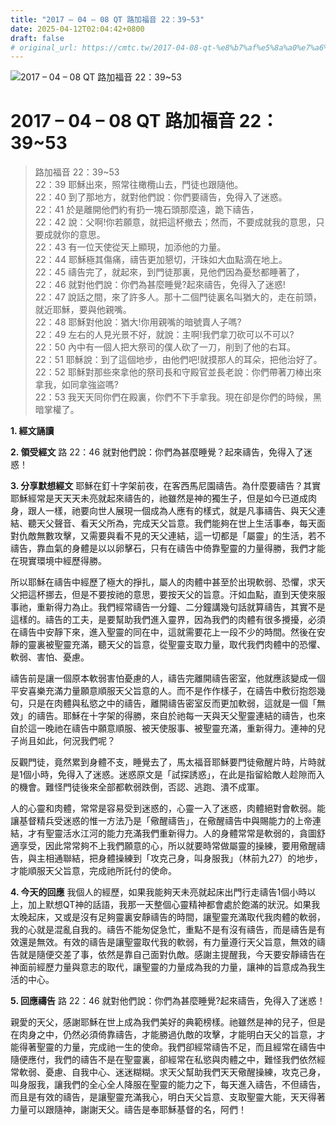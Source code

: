 ```yaml
---
title: "2017 – 04 – 08 QT 路加福音 22：39~53"
date: 2025-04-12T02:04:42+0800
draft: false
# original_url: https://cmtc.tw/2017-04-08-qt-%e8%b7%af%e5%8a%a0%e7%a6%8f%e9%9f%b3-22%ef%bc%9a3953
---
```


![2017 – 04 – 08 QT 路加福音 22：39\~53](/images/qt.jpg   "2017 – 04 – 08 QT 路加福音 22：39\~53")

# 2017 – 04 – 08 QT 路加福音 22：39\~53

> 路加福音 22：39\~53  
> 22：39 耶穌出來，照常往橄欖山去，門徒也跟隨他。  
> 22：40 到了那地方，就對他們說：你們要禱告，免得入了迷惑。  
> 22：41 於是離開他們約有扔一塊石頭那麼遠，跪下禱告，  
> 22：42 說：父啊!你若願意，就把這杯撤去；然而，不要成就我的意思，只要成就你的意思。  
> 22：43 有一位天使從天上顯現，加添他的力量。  
> 22：44 耶穌極其傷痛，禱告更加懇切，汗珠如大血點滴在地上。  
> 22：45 禱告完了，就起來，到門徒那裏，見他們因為憂愁都睡著了，  
> 22：46 就對他們說：你們為甚麼睡覺?起來禱告，免得入了迷惑!  
> 22：47 說話之間，來了許多人。那十二個門徒裏名叫猶大的，走在前頭，就近耶穌，要與他親嘴。  
> 22：48 耶穌對他說：猶大!你用親嘴的暗號賣人子嗎?  
> 22：49 左右的人見光景不好，就說：主啊!我們拿刀砍可以不可以?  
> 22：50 內中有一個人把大祭司的僕人砍了一刀，削到了他的右耳。  
> 22：51 耶穌說：到了這個地步，由他們吧!就摸那人的耳朵，把他治好了。  
> 22：52 耶穌對那些來拿他的祭司長和守殿官並長老說：你們帶著刀棒出來拿我，如同拿強盜嗎?  
> 22：53 我天天同你們在殿裏，你們不下手拿我。現在卻是你們的時候，黑暗掌權了。

**1. 經文誦讀**

**2. 領受經文**
路 22：46 就對他們說：你們為甚麼睡覺？起來禱告，免得入了迷惑！

**3. 分享默想經文**
耶穌在釘十字架前夜，在客西馬尼園禱告。為什麼要禱告？其實耶穌經常是天天天未亮就起來禱告的，祂雖然是神的獨生子，但是如今已道成肉身，跟人一樣，祂要向世人展現一個成為人應有的樣式，就是凡事禱告、與天父連結、聽天父聲音、看天父所為，完成天父旨意。我們能夠在世上生活事奉，每天面對仇敵無數攻擊，又需要與看不見的天父連結，這一切都是「屬靈」的生活，若不禱告，靠血氣的身體是以以卵擊石，只有在禱告中倚靠聖靈的力量得勝，我們才能在現實環境中經歷得勝。

所以耶穌在禱告中經歷了極大的掙扎，屬人的肉體中甚至於出現軟弱、恐懼，求天父把這杯挪去，但是不要按祂的意思，要按天父的旨意。汗如血點，直到天使來服事祂，重新得力為止。我們經常禱告一分鐘、二分鐘講幾句話就算禱告，其實不是這樣的。禱告的工夫，是要幫助我們進入靈界，因為我們的肉體有很多攪擾，必須在禱告中安靜下來，進入聖靈的同在中，這就需要花上一段不少的時間。然後在安靜的靈裏被聖靈充滿，聽天父的旨意，從聖靈支取力量，取代我們肉體中的恐懼、軟弱、害怕、憂慮。

禱告前是讓一個原本軟弱害怕憂慮的人，禱告完離開禱告密室，他就應該變成一個平安喜樂充滿力量願意順服天父旨意的人。而不是作作樣子，在禱告中敷衍抱怨幾句，只是在肉體與私慾之中的禱告，離開禱告密室反而更加軟弱，這就是一個「無效」的禱告。耶穌在十字架的得勝，來自於祂每一天與天父聖靈連結的禱告，也來自於這一晚祂在禱告中願意順服、被天使服事、被聖靈充滿，重新得力。連神的兒子尚且如此，何況我們呢？

反觀門徒，竟然累到身體不支，睡覺去了，馬太福音耶穌要門徒儆醒片時，片時就是1個小時，免得入了迷惑。迷惑原文是「試探誘惑」，在此是指留給敵人趁隙而入的機會。難怪門徒後來全部都軟弱跌倒，否認、逃跑、潰不成軍。

人的心靈和肉體，常常是容易受到迷惑的，心靈一入了迷惑，肉體絕對會軟弱。能讓基督精兵受迷惑的惟一方法乃是「儆醒禱告」，在儆醒禱告中與賜能力的上帝連結，才有聖靈活水江河的能力充滿我們重新得力。人的身體常常是軟弱的，貪圖舒適享受，因此常常夠不上我們願意的心，所以就要時常做屬靈的操練，要用儆醒禱告，與主相通聯結，把身體操練到「攻克己身，叫身服我」（林前九27）的地步，才能順服天父旨意，完成祂所託付的使命。

**4. 今天的回應**
我個人的經歷，如果我能夠天未亮就起床出門行走禱告1個小時以上，加上默想QT神的話語，我那一天整個心靈精神都會處於飽滿的狀況。如果我太晚起床，又或是沒有足夠靈裏安靜禱告的時間，讓聖靈充滿取代我肉體的軟弱，我的心就是混亂自我的。禱告不能匆促急忙，重點不是有沒有禱告，而是禱告是有效還是無效。有效的禱告是讓聖靈取代我的軟弱，有力量遵行天父旨意，無效的禱告就是隨便交差了事，依然是靠自己面對仇敵。感謝主提醒我，今天要安靜禱告在神面前經歷力量與意志的取代，讓聖靈的力量成為我的力量，讓神的旨意成為我生活的中心。

**5. 回應禱告**
路 22：46 就對他們說：你們為甚麼睡覺?起來禱告，免得入了迷惑！

親愛的天父，感謝耶穌在世上成為我們美好的典範榜樣。祂雖然是神的兒子，但是在肉身之中，仍然必須倚靠禱告，才能勝過仇敵的攻擊，才能明白天父的旨意，才能得著聖靈的力量，完成祂一生的使命。我們卻經常禱告不足，而且經常在禱告中隨便應付，我們的禱告不是在聖靈裏，卻經常在私慾與肉體之中，難怪我們依然經常軟弱、憂慮、自我中心、迷迷糊糊。求天父幫助我們天天儆醒操練，攻克己身，叫身服我，讓我們的全心全人降服在聖靈的能力之下，每天進入禱告，不但禱告，而且是有效的禱告，是讓聖靈充滿我心，明白天父旨意、支取聖靈大能，天天得著力量可以跟隨神，謝謝天父。禱告是奉耶穌基督的名，阿們！
